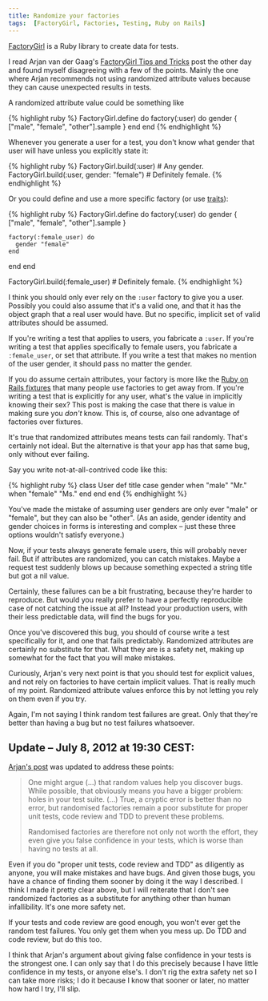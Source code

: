 ```yaml
---
title: Randomize your factories
tags:  [FactoryGirl, Factories, Testing, Ruby on Rails]
---
```


[FactoryGirl](https://github.com/thoughtbot/factory_girl/) is a Ruby library to create data for tests.

I read Arjan van der Gaag's [FactoryGirl Tips and Tricks](http://arjanvandergaag.nl/blog/factory_girl_tips.html) post the other day and found myself disagreeing with a few of the points. Mainly the one where Arjan recommends not using randomized attribute values because they can cause unexpected results in tests.

A randomized attribute value could be something like

{% highlight ruby %}
FactoryGirl.define do
  factory(:user) do
    gender { ["male", "female", "other"].sample }
  end
end
{% endhighlight %}

Whenever you generate a user for a test, you don't know what gender that user will have unless you explicitly state it:

{% highlight ruby %}
FactoryGirl.build(:user)  # Any gender.
FactoryGirl.build(:user, gender: "female")  # Definitely female.
{% endhighlight %}

Or you could define and use a more specific factory (or use [traits](https://github.com/thoughtbot/factory_girl/)):

{% highlight ruby %}
FactoryGirl.define do
  factory(:user) do
    gender { ["male", "female", "other"].sample }

    factory(:female_user) do
      gender "female"
    end
  end
end

FactoryGirl.build(:female_user)  # Definitely female.
{% endhighlight %}

I think you should only ever rely on the `:user` factory to give you a user. Possibly you could also assume that it's a valid one, and that it has the object graph that a real user would have. But no specific, implicit set of valid attributes should be assumed.

If you're writing a test that applies to users, you fabricate a `:user`. If you're writing a test that applies specifically to female users, you fabricate a `:female_user`, or set that attribute. If you write a test that makes no mention of the user gender, it should pass no matter the gender.

If you do assume certain attributes, your factory is more like the [Ruby on Rails fixtures](http://guides.rubyonrails.org/testing.html#the-low-down-on-fixtures) that many people use factories to get away from. If you're writing a test that is explicitly for any user, what's the value in implicitly knowing their sex? This post is making the case that there is value in making sure you *don't* know. This is, of course, also one advantage of factories over fixtures.

It's true that randomized attributes means tests can fail randomly. That's certainly not ideal. But the alternative is that your app has that same bug, only without ever failing.

Say you write not-at-all-contrived code like this:

{% highlight ruby %}
class User
  def title
    case gender
    when "male"
      "Mr."
    when "female"
      "Ms."
    end
  end
end
{% endhighlight %}

You've made the mistake of assuming user genders are only ever "male" or "female", but they can also be "other". (As an aside, gender identity and gender choices in forms is interesting and complex – just these three options wouldn't satisfy everyone.)

Now, if your tests always generate female users, this will probably never fail. But if attributes are randomized, you can catch mistakes. Maybe a request test suddenly blows up because something expected a string title but got a nil value.

Certainly, these failures can be a bit frustrating, because they're harder to reproduce. But would you really prefer to have a perfectly reproducible case of not catching the issue at all? Instead your production users, with their less predictable data, will find the bugs for you.

Once you've discovered this bug, you should of course write a test specifically for it, and one that fails predictably. Randomized attributes are certainly no substitute for that. What they are is a safety net, making up somewhat for the fact that you will make mistakes.

Curiously, Arjan's very next point is that you should test for explicit values, and not rely on factories to have certain implicit values. That is really much of my point. Randomized attribute values enforce this by not letting you rely on them even if you try.

Again, I'm not saying I think random test failures are great. Only that they're better than having a bug but no test failures whatsoever.

## Update – July 8, 2012 at 19:30 CEST:

[Arjan's post](http://arjanvandergaag.nl/blog/factory_girl_tips.html) was updated to address these points:

> One might argue (…) that random values help you discover bugs. While possible, that obviously means you have a bigger problem: holes in your test suite. (…) True, a cryptic error is better than no error, but randomised factories remain a poor substitute for proper unit tests, code review and TDD to prevent these problems.
>
> Randomised factories are therefore not only not worth the effort, they even give you false confidence in your tests, which is worse than having no tests at all.

Even if you do "proper unit tests, code review and TDD" as diligently as anyone, you will make mistakes and have bugs. And given those bugs, you have a chance of finding them sooner by doing it the way I described. I think I made it pretty clear above, but I will reiterate that I don't see randomized factories as a substitute for anything other than human infallibility. It's one more safety net.

If your tests and code review are good enough, you won't ever get the random test failures. You only get them when you mess up. Do TDD and code review, but do this too.

I think that Arjan's argument about giving false confidence in your tests is the strongest one. I can only say that I do this precisely because I have little confidence in my tests, or anyone else's. I don't rig the extra safety net so I can take more risks; I do it because I know that sooner or later, no matter how hard I try, I'll slip.
